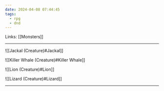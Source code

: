 ```yaml
---
date: 2024-04-08 07:44:45
tags:
  - rpg
  - dnd
---
```

Links: [[Monsters]]

---

![[Jackal (Creature)#Jackal]]

![[Killer Whale (Creature)#Killer Whale]]

![[Lion (Creature)#Lion]]

![[Lizard (Creature)#Lizard]]

---